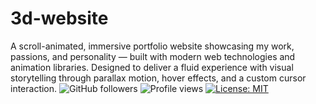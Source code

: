 # 3d-website
A scroll-animated, immersive portfolio website showcasing my work, passions, and personality — built with modern web technologies and animation libraries. Designed to deliver a fluid experience with visual storytelling through parallax motion, hover effects, and a custom cursor interaction.
![GitHub followers](https://img.shields.io/github/followers/Soham-Banerjee-web?style=social)
![Profile views](https://komarev.com/ghpvc/?username=Soham-Banerjee-web&style=flat-square)
[![License: MIT](https://img.shields.io/badge/License-MIT-yellow.svg)](https://opensource.org/licenses/MIT)
